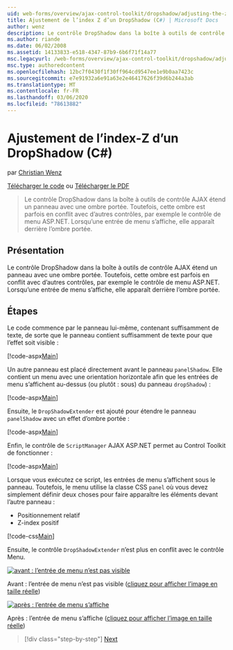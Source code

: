 ```yaml
---
uid: web-forms/overview/ajax-control-toolkit/dropshadow/adjusting-the-z-index-of-a-dropshadow-cs
title: Ajustement de l’index Z d’un DropShadow (C#) | Microsoft Docs
author: wenz
description: Le contrôle DropShadow dans la boîte à outils de contrôle AJAX étend un panneau avec une ombre portée. Toutefois, cette ombre est parfois en conflit avec d’autres contrôles, pour Insta...
ms.author: riande
ms.date: 06/02/2008
ms.assetid: 14133833-e518-4347-87b9-6b6f71f14a77
msc.legacyurl: /web-forms/overview/ajax-control-toolkit/dropshadow/adjusting-the-z-index-of-a-dropshadow-cs
msc.type: authoredcontent
ms.openlocfilehash: 12bc7f0430f1f30ff964cd9547ee1e9b0aa7423c
ms.sourcegitcommit: e7e91932a6e91a63e2e46417626f39d6b244a3ab
ms.translationtype: MT
ms.contentlocale: fr-FR
ms.lasthandoff: 03/06/2020
ms.locfileid: "78613882"
---
```

# <a name="adjusting-the-z-index-of-a-dropshadow-c"></a>Ajustement de l’index-Z d’un DropShadow (C#)

par [Christian Wenz](https://github.com/wenz)

[Télécharger le code](https://download.microsoft.com/download/5/1/6/51652a81-500b-4f6b-88d3-617103e7941e/DropShadow1.cs.zip) ou [Télécharger le PDF](https://download.microsoft.com/download/b/6/a/b6ae89ee-df69-4c87-9bfb-ad1eb2b23373/dropshadow1CS.pdf)

> Le contrôle DropShadow dans la boîte à outils de contrôle AJAX étend un panneau avec une ombre portée. Toutefois, cette ombre est parfois en conflit avec d’autres contrôles, par exemple le contrôle de menu ASP.NET. Lorsqu’une entrée de menu s’affiche, elle apparaît derrière l’ombre portée.

## <a name="overview"></a>Présentation

Le contrôle DropShadow dans la boîte à outils de contrôle AJAX étend un panneau avec une ombre portée. Toutefois, cette ombre est parfois en conflit avec d’autres contrôles, par exemple le contrôle de menu ASP.NET. Lorsqu’une entrée de menu s’affiche, elle apparaît derrière l’ombre portée.

## <a name="steps"></a>Étapes

Le code commence par le panneau lui-même, contenant suffisamment de texte, de sorte que le panneau contient suffisamment de texte pour que l’effet soit visible :

[!code-aspx[Main](adjusting-the-z-index-of-a-dropshadow-cs/samples/sample1.aspx)]

Un autre panneau est placé directement avant le panneau `panelShadow`. Elle contient un menu avec une orientation horizontale afin que les entrées de menu s’affichent au-dessus (ou plutôt : sous) du panneau `dropShadow`) :

[!code-aspx[Main](adjusting-the-z-index-of-a-dropshadow-cs/samples/sample2.aspx)]

Ensuite, le `DropShadowExtender` est ajouté pour étendre le panneau `panelShadow` avec un effet d’ombre portée :

[!code-aspx[Main](adjusting-the-z-index-of-a-dropshadow-cs/samples/sample3.aspx)]

Enfin, le contrôle de `ScriptManager` AJAX ASP.NET permet au Control Toolkit de fonctionner :

[!code-aspx[Main](adjusting-the-z-index-of-a-dropshadow-cs/samples/sample4.aspx)]

Lorsque vous exécutez ce script, les entrées de menu s’affichent sous le panneau. Toutefois, le menu utilise la classe CSS `panel` où vous devez simplement définir deux choses pour faire apparaître les éléments devant l’autre panneau :

- Positionnement relatif
- Z-index positif

[!code-css[Main](adjusting-the-z-index-of-a-dropshadow-cs/samples/sample5.css)]

Ensuite, le contrôle `DropShadowExtender` n’est plus en conflit avec le contrôle Menu.

[![avant : l’entrée de menu n’est pas visible](adjusting-the-z-index-of-a-dropshadow-cs/_static/image2.png)](adjusting-the-z-index-of-a-dropshadow-cs/_static/image1.png)

Avant : l’entrée de menu n’est pas visible ([cliquez pour afficher l’image en taille réelle](adjusting-the-z-index-of-a-dropshadow-cs/_static/image3.png))

[![après : l’entrée de menu s’affiche](adjusting-the-z-index-of-a-dropshadow-cs/_static/image5.png)](adjusting-the-z-index-of-a-dropshadow-cs/_static/image4.png)

Après : l’entrée de menu s’affiche ([cliquez pour afficher l’image en taille réelle](adjusting-the-z-index-of-a-dropshadow-cs/_static/image6.png))

> [!div class="step-by-step"]
> [Next](manipulating-dropshadow-properties-from-client-code-cs.md)
